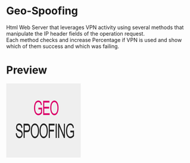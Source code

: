 # Geo-Spoofing
Html Web Server that leverages VPN activity using several methods that<br>
manipulate the IP header fields of the operation request.<br>
Each method checks and increase Percentage if VPN is used and show which of them success and which was failing. 
# Preview
[![N|Solid](/Geo-Spoof.png)](http://geo-spoofing.tk)
